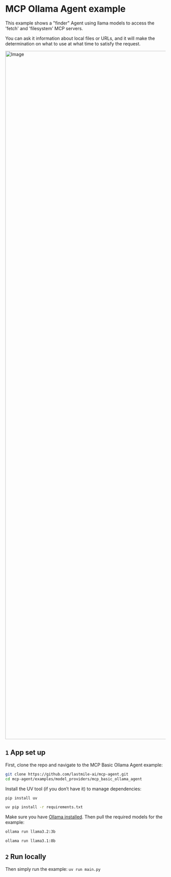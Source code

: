 # MCP Ollama Agent example

This example shows a "finder" Agent using llama models to access the 'fetch' and 'filesystem' MCP servers.

You can ask it information about local files or URLs, and it will make the determination on what to use at what time to satisfy the request.

<img width="2160" alt="Image" src="https://github.com/user-attachments/assets/14cbfdf4-306f-486b-9ec1-6576acf0aeb7" />

## `1` App set up

First, clone the repo and navigate to the MCP Basic Ollama Agent example:

```bash
git clone https://github.com/lastmile-ai/mcp-agent.git
cd mcp-agent/examples/model_providers/mcp_basic_ollama_agent
```

Install the UV tool (if you don’t have it) to manage dependencies:

```bash
pip install uv

uv pip install -r requirements.txt
```

Make sure you have [Ollama installed](https://ollama.com/download). Then pull the required models for the example:

```bash
ollama run llama3.2:3b

ollama run llama3.1:8b
```

## `2` Run locally

Then simply run the example:
`uv run main.py`
